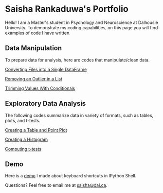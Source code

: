 # Saisha Rankaduwa's Portfolio

Hello! I am a Master's student in Psychology and Neuroscience at Dalhousie University. To demonstrate my coding capabilities, on this page you will find examples of code I have written.

## Data Manipulation
To prepare data for analysis, here are codes that manipulate/clean data.

[Converting Files into a Single DataFrame](converting_files_into_a_single_DataFrame.md)

[Removing an Outlier in a List](removing_an_outlier_in_a_list.md)

[Trimming Values With Conditionals](trimming_values_with_conditionals.md)

## Exploratory Data Analysis
The following codes summarize data in variety of formats, such as tables, plots, and t-tests. 

[Creating a Table and Point Plot](descriptive_statistics_table_and_point_plot.md)

[Creating a Histogram](creating_a_histogram.md)

[Computing t-tests](computing_t-tests.md)

## Demo

Here is a [demo](https://youtu.be/1ovBBDLfGm0) I made about keyboard shortcuts in IPython Shell.

Questions? Feel free to email me at [saisha@dal.ca](mailto:saisha@dal.ca).
